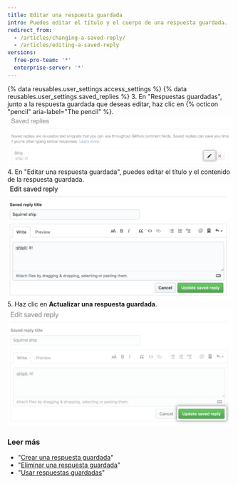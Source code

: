 ```yaml
---
title: Editar una respuesta guardada
intro: Puedes editar el título y el cuerpo de una respuesta guardada.
redirect_from:
  - /articles/changing-a-saved-reply/
  - /articles/editing-a-saved-reply
versions:
  free-pro-team: '*'
  enterprise-server: '*'
---
```


{% data reusables.user_settings.access_settings %}
{% data reusables.user_settings.saved_replies %}
3. En "Respuestas guardadas", junto a la respuesta guardada que deseas editar, haz clic en {% octicon "pencil" aria-label="The pencil" %}.  
   ![Editar una respuesta guardada](/assets/images/help/settings/saved-replies-edit-existing.png)
4. En "Editar una respuesta guardada", puedes editar el título y el contenido de la respuesta guardada. ![Editar título y contenido](/assets/images/help/settings/saved-replies-edit-existing-content.png)
5. Haz clic en **Actualizar una respuesta guardada**. ![Actualizar una respuesta guardada](/assets/images/help/settings/saved-replies-save-edit.png)

### Leer más

- "[Crear una respuesta guardada](/articles/creating-a-saved-reply)"
- "[Eliminar una respuesta guardada](/articles/deleting-a-saved-reply)"
- "[Usar respuestas guardadas](/articles/using-saved-replies)"
